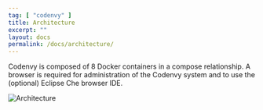 ```yaml
---
tag: [ "codenvy" ]
title: Architecture
excerpt: ""
layout: docs
permalink: /docs/architecture/
---
```

Codenvy is composed of 8 Docker containers in a compose relationship. A browser is required for administration of the Codenvy system and to use the (optional) Eclipse Che browser IDE.

![Architecture](https://cloud.githubusercontent.com/assets/5337267/19623944/f2366c74-989d-11e6-970b-db0ff41f618a.png)
